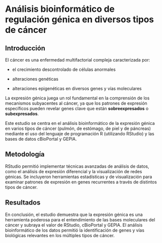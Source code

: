 # Análisis bioinformático de regulación génica en diversos tipos de cáncer
## Introducción
  El cáncer es una enfermedad multifactorial compleja caracterizada por:
  * el crecimiento descontrolado de células anormales
  + alteraciones genéticas
  - alteraciones epigenéticas en diversos genes y vías moleculares
  
  La expresión génica juega un rol fundamental en la comprensión de los mecanismos subyacentes al cáncer, ya que los patrones de expresión específicos pueden revelar genes clave que están **sobreexpresados** o **subexpresados**.
  
  Este estudio se centra en el análisis bioinformático de la expresión génica en varios tipos de cáncer (pulmón, de estómago, de piel y de páncreas) mediante el uso del lenguaje de programación R (utilizando RStudio) y las bases de datos cBioPortal y GEPIA.
## Metodología 
  RStudio permitió implementar técnicas avanzadas de análisis de datos, como el análisis de expresión diferencial y la visualización de redes génicas. Se incluyeron herramientas estadísticas y de visualización para examinar patrones de expresión en genes recurrentes a través de distintos tipos de cáncer.
## Resultados 
  En conclusión, el estudio demuestra que la expresión génica es una herramienta poderosa para el entendimiento de las bases moleculares del cáncer y subraya el valor de RStudio, cBioPortal y GEPIA. El análisis bioinformático de los datos permitió la identificación de genes y vías biológicas relevantes en los múltiples tipos de cáncer.

